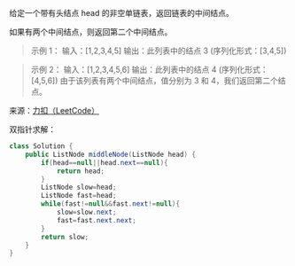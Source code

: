 给定一个带有头结点 head 的非空单链表，返回链表的中间结点。

如果有两个中间结点，则返回第二个中间结点。

>示例 1：
输入：[1,2,3,4,5]
输出：此列表中的结点 3 (序列化形式：[3,4,5])

>示例 2：
输入：[1,2,3,4,5,6]
输出：此列表中的结点 4 (序列化形式：[4,5,6])
由于该列表有两个中间结点，值分别为 3 和 4，我们返回第二个结点。

来源：[力扣（LeetCode）](https://leetcode-cn.com/problems/middle-of-the-linked-list)

双指针求解：

```java
class Solution {
    public ListNode middleNode(ListNode head) {
        if(head==null||head.next==null){
            return head;
        }
        ListNode slow=head;
        ListNode fast=head;
        while(fast!=null&&fast.next!=null){
            slow=slow.next;
            fast=fast.next.next;
        }
        return slow;
    }
}
```
